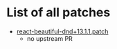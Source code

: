 # List of all patches

- [react-beautiful-dnd+13.1.1.patch](react-beautiful-dnd+13.1.1.patch)
    - no upstream PR

